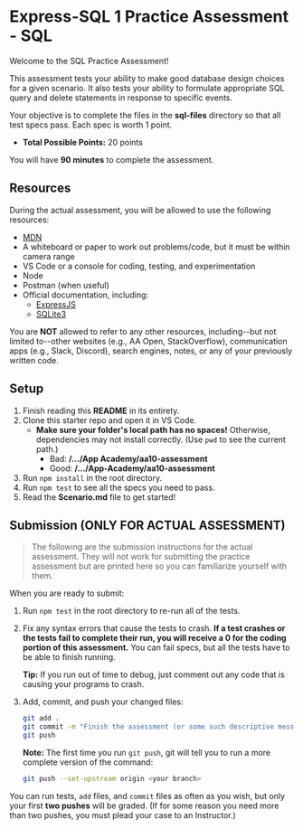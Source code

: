 # Express-SQL 1 Practice Assessment - SQL

Welcome to the SQL Practice Assessment!

This assessment tests your ability to make good database design choices for a
given scenario. It also tests your ability to formulate appropriate SQL query
and delete statements in response to specific events.

Your objective is to complete the files in the __sql-files__ directory so that
all test specs pass. Each spec is worth 1 point.

* __Total Possible Points:__ 20 points

You will have **90 minutes** to complete the assessment.

## Resources

During the actual assessment, you will be allowed to use the following
resources:

* [MDN]
* A whiteboard or paper to work out problems/code, but it must be within camera
  range
* VS Code or a console for coding, testing, and experimentation
* Node
* Postman (when useful)
* Official documentation, including:
  * [ExpressJS]
  * [SQLite3]

You are **NOT** allowed to refer to any other resources, including--but not
limited to--other websites (e.g., AA Open, StackOverflow), communication apps
(e.g., Slack, Discord), search engines, notes, or any of your previously
written code.

[ExpressJS]: http://expressjs.com/
[SQLite3]: https://www.sqlite.org/docs.html

## Setup

1. Finish reading this __README__ in its entirety.
2. Clone this starter repo and open it in VS Code.
   * **Make sure your folder's local path has no spaces!** Otherwise,
     dependencies may not install correctly. (Use `pwd` to see the current
     path.)
     * Bad:  __/.../App Academy/aa10-assessment__
     * Good: __/.../App-Academy/aa10-assessment__
3. Run `npm install` in the root directory.
4. Run `npm test` to see all the specs you need to pass.
5. Read the __Scenario.md__ file to get started!

## Submission (ONLY FOR ACTUAL ASSESSMENT)

> The following are the submission instructions for the actual assessment. They
> will not work for submitting the practice assessment but are printed here so
> you can familiarize yourself with them.

When you are ready to submit:

1. Run `npm test` in the root directory to re-run all of the tests.
  
2. Fix any syntax errors that cause the tests to crash. **If a test crashes or
   the tests fail to complete their run, you will receive a 0 for the coding
   portion of this assessment.** You can fail specs, but all the tests have to
   be able to finish running.

   **Tip:** If you run out of time to debug, just comment out any code that is
   causing your programs to crash.

3. Add, commit, and push your changed files:

   ```sh
   git add .
   git commit -m "Finish the assessment (or some such descriptive message)"
   git push
   ```

   **Note:** The first time you run `git push`, git will tell you to run a more
   complete version of the command:

   ```sh
   git push --set-upstream origin <your branch>
   ```

You can run tests, `add` files, and `commit` files as often as you wish, but
only your first **two pushes** will be graded. (If for some reason you need more
than two pushes, you must plead your case to an Instructor.)

[MDN]: https://developer.mozilla.org/en-US/

